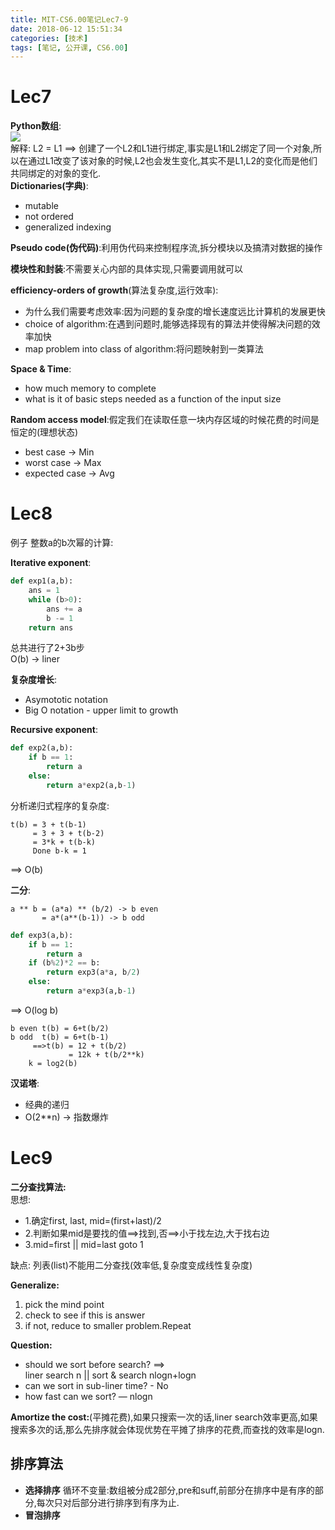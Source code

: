 ```yaml
---
title: MIT-CS6.00笔记Lec7-9
date: 2018-06-12 15:51:34
categories: [技术]
tags: [笔记, 公开课, CS6.00]
---
```

[](#Lec7 "Lec7")Lec7
====================

**Python数组**:  
[![](https://i.loli.net/2018/06/12/5b1f7d6c49089.png)](https://i.loli.net/2018/06/12/5b1f7d6c49089.png)  
解释: L2 = L1 ==> 创建了一个L2和L1进行绑定,事实是L1和L2绑定了同一个对象,所以在通过L1改变了该对象的时候,L2也会发生变化,其实不是L1,L2的变化而是他们共同绑定的对象的变化.  
**Dictionaries(字典)**:

*   mutable
*   not ordered
*   generalized indexing
<!-- more -->
**Pseudo code(伪代码)**:利用伪代码来控制程序流,拆分模块以及搞清对数据的操作

**模块性和封装**:不需要关心内部的具体实现,只需要调用就可以

**efficiency-orders of growth**(算法复杂度,运行效率):

*   为什么我们需要考虑效率:因为问题的复杂度的增长速度远比计算机的发展更快
*   choice of algorithm:在遇到问题时,能够选择现有的算法并使得解决问题的效率加快
*   map problem into class of algorithm:将问题映射到一类算法

**Space & Time**:

*   how much memory to complete
*   what is it of basic steps needed as a function of the input size

**Random access model**:假定我们在读取任意一块内存区域的时候花费的时间是恒定的(理想状态)

*   best case -> Min
*   worst case -> Max
*   expected case -> Avg

[](#Lec8 "Lec8")Lec8
====================

例子 整数a的b次幂的计算:

**Iterative exponent**:  
```python
def exp1(a,b):    
    ans = 1    
    while (b>0):        
        ans += a        
        b -= 1    
    return ans
```
总共进行了2+3b步  
O(b) -> liner

**复杂度增长**:

*   Asymototic notation
*   Big O notation - upper limit to growth

**Recursive exponent**:  
```python
def exp2(a,b):    
    if b == 1:        
        return a    
    else:        
        return a*exp2(a,b-1)
```
分析递归式程序的复杂度:  
```
t(b) = 3 + t(b-1)     
     = 3 + 3 + t(b-2)     
     = 3*k + t(b-k)     
     Done b-k = 1
```
==\> O(b)

**二分**:  
```
a ** b = (a*a) ** (b/2) -> b even       
       = a*(a**(b-1)) -> b odd
```

```python
def exp3(a,b):    
    if b == 1:        
        return a    
    if (b%2)*2 == b:        
        return exp3(a*a, b/2)    
    else:        
        return a*exp3(a,b-1)
```
==\> O(log b)  
```
b even t(b) = 6+t(b/2)
b odd  t(b) = 6+t(b-1)    
     ==>t(b) = 12 + t(b/2)            
             = 12k + t(b/2**k)        
    k = log2(b)
```
**汉诺塔**:

*   经典的递归
*   O(2**n) -> 指数爆炸

[](#Lec9 "Lec9")Lec9
====================

**二分查找算法:**  
思想:

*   1.确定first, last, mid=(first+last)/2
*   2.判断如果mid是要找的值==>找到,否==>小于找左边,大于找右边
*   3.mid=first || mid=last goto 1

缺点: 列表(list)不能用二分查找(效率低,复杂度变成线性复杂度)

**Generalize:**

1.  pick the mind point
2.  check to see if this is answer
3.  if not, reduce to smaller problem.Repeat

**Question:**

*   should we sort before search? ==>  
    liner search n || sort & search nlogn+logn
*   can we sort in sub-liner time? - No
*   how fast can we sort? — nlogn

**Amortize the cost:**(平摊花费),如果只搜索一次的话,liner search效率更高,如果搜索多次的话,那么先排序就会体现优势在平摊了排序的花费,而查找的效率是logn.

[](#排序算法 "排序算法")排序算法
--------------------

*   **选择排序** 循环不变量:数组被分成2部分,pre和suff,前部分在排序中是有序的部分,每次只对后部分进行排序到有序为止.
*   **冒泡排序**